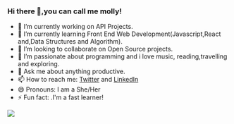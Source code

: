 ### Hi there 👋,you can call me molly!






- 🔭 I’m currently working on API Projects.
- 🌱 I’m currently learning Front End Web Development(Javascript,React and,Data Structures and Algorithm).
- 👯 I’m looking to collaborate on Open Source projects.
- 🤔 I’m passionate about programming and i love music, reading,travelling and exploring. 
- 💬 Ask me about anything productive.
- 📫 How to reach me:  <a href="https://twitter.com/molly_simply">Twitter</a> and  <a href="https://LinkedIn.com/Molly Vanessa">LinkedIn</a>
- 😄 Pronouns: I am a She/Her
- ⚡ Fun fact: .I'm a fast learner!

    
<img 
   src="https://github-readme-stats.vercel.app/api?username=molly460&show_icons=true&theme=radical" 
/>
